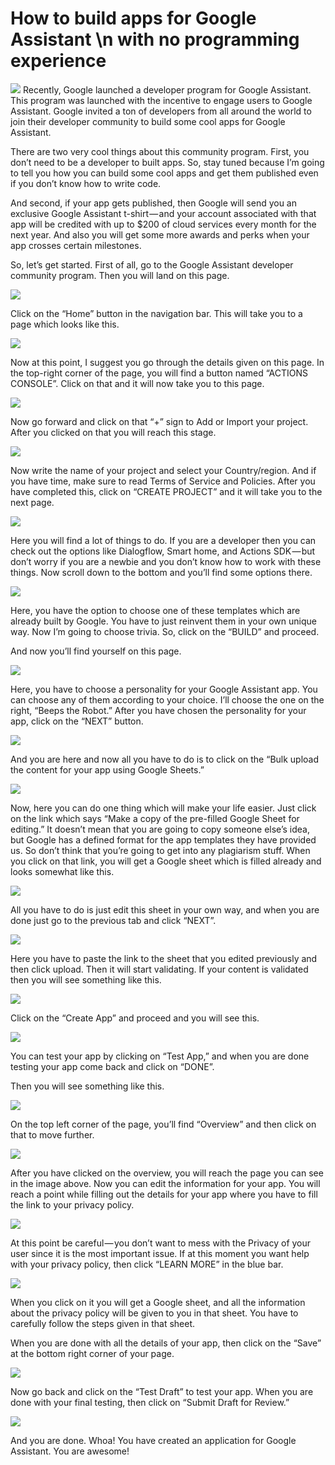# How to build apps for Google Assistant \n with no programming experience
<img src="https://cdn-images-1.medium.com/max/1600/1*b-C4a_VPFWHv6A4imIvN-w.jpeg">
Recently, Google launched a developer program for Google Assistant. This program was launched with the incentive to engage users to Google Assistant. Google invited a ton of developers from all around the world to join their developer community to build some cool apps for Google Assistant.

There are two very cool things about this community program. First, you don’t need to be a developer to built apps. So, stay tuned because I’m going to tell you how you can build some cool apps and get them published even if you don’t know how to write code.

And second, if your app gets published, then Google will send you an exclusive Google Assistant t-shirt — and your account associated with that app will be credited with up to $200 of cloud services every month for the next year. And also you will get some more awards and perks when your app crosses certain milestones.

So, let’s get started. First of all, go to the Google Assistant developer community program. Then you will land on this page.


<img src="https://cdn-images-1.medium.com/max/1600/1*k_P3XHvyxtnIsuP9ZYW-sQ.png">

Click on the “Home” button in the navigation bar. This will take you to a page which looks like this.

<img src="https://cdn-images-1.medium.com/max/1600/1*XU6qPAhKQspsjxi5l4WLQA.png">

Now at this point, I suggest you go through the details given on this page. In the top-right corner of the page, you will find a button named “ACTIONS CONSOLE”. Click on that and it will now take you to this page.

<img src="https://cdn-images-1.medium.com/max/1600/1*aXvdLWhOcHgEMYKOe8HmJA.png">

Now go forward and click on that “+” sign to Add or Import your project. After you clicked on that you will reach this stage.

<img src="https://cdn-images-1.medium.com/max/1600/1*PL2o2LT01MAKFF34ET5gSA.png">

Now write the name of your project and select your Country/region. And if you have time, make sure to read Terms of Service and Policies. After you have completed this, click on “CREATE PROJECT” and it will take you to the next page.

<img src="https://cdn-images-1.medium.com/max/1600/1*KEDFT1Yhax8C7qtXYonNGQ.png">

Here you will find a lot of things to do. If you are a developer then you can check out the options like Dialogflow, Smart home, and Actions SDK — but don’t worry if you are a newbie and you don’t know how to work with these things. Now scroll down to the bottom and you’ll find some options there.

<img src="https://cdn-images-1.medium.com/max/1600/1*41Luy5bXRwA0hvNRHse8bQ.png">

Here, you have the option to choose one of these templates which are already built by Google. You have to just reinvent them in your own unique way. Now I’m going to choose trivia. So, click on the “BUILD” and proceed.

And now you’ll find yourself on this page.

<img src="https://cdn-images-1.medium.com/max/1600/1*4RRMsTzUQFa30Pt4AsDlwA.png">

Here, you have to choose a personality for your Google Assistant app. You can choose any of them according to your choice. I’ll choose the one on the right, “Beeps the Robot.” After you have chosen the personality for your app, click on the “NEXT” button.

<img src="https://cdn-images-1.medium.com/max/1600/1*gmlkex9jjlH3Qwii3RAsPg.png">

And you are here and now all you have to do is to click on the “Bulk upload the content for your app using Google Sheets.”

<img src="https://cdn-images-1.medium.com/max/1600/1*SVJX_TLvYbOAuRuudP8E7Q.png">

Now, here you can do one thing which will make your life easier. Just click on the link which says “Make a copy of the pre-filled Google Sheet for editing.” It doesn’t mean that you are going to copy someone else’s idea, but Google has a defined format for the app templates they have provided us. So don’t think that you’re going to get into any plagiarism stuff. When you click on that link, you will get a Google sheet which is filled already and looks somewhat like this.

<img src="https://cdn-images-1.medium.com/max/1600/1*1D5BDQpa9FKuqehCJdp1Wg.png">

All you have to do is just edit this sheet in your own way, and when you are done just go to the previous tab and click “NEXT”.

<img src="https://cdn-images-1.medium.com/max/1600/1*puq9woFLvYNDiHArw0NX7A.png">

Here you have to paste the link to the sheet that you edited previously and then click upload. Then it will start validating. If your content is validated then you will see something like this.

<img src="https://cdn-images-1.medium.com/max/1600/1*ctlSmbIl7qkpXf4bCVh6ng.png">

Click on the “Create App” and proceed and you will see this.

<img src="https://cdn-images-1.medium.com/max/1600/1*t_dmbD9Lw1uEEyGVuqhQdg.png">

You can test your app by clicking on “Test App,” and when you are done testing your app come back and click on “DONE”.

Then you will see something like this.

<img src="https://cdn-images-1.medium.com/max/1600/1*2r3A1hdM1YCqfVcWSkF6tw.png">

On the top left corner of the page, you’ll find “Overview” and then click on that to move further.

<img src="https://cdn-images-1.medium.com/max/1600/1*Hw75jXJ3Tf-uMg8b6dVGkQ.png">

After you have clicked on the overview, you will reach the page you can see in the image above. Now you can edit the information for your app. You will reach a point while filling out the details for your app where you have to fill the link to your privacy policy.

<img src="https://cdn-images-1.medium.com/max/1600/1*5frFkzyQjZ-vw6DDflXsdg.png">

At this point be careful — you don’t want to mess with the Privacy of your user since it is the most important issue. If at this moment you want help with your privacy policy, then click “LEARN MORE” in the blue bar.

<img src="https://cdn-images-1.medium.com/max/1600/1*5DVEzpPkOO78fRTK4CPPhQ.png">

When you click on it you will get a Google sheet, and all the information about the privacy policy will be given to you in that sheet. You have to carefully follow the steps given in that sheet.

When you are done with all the details of your app, then click on the “Save” at the bottom right corner of your page.

<img src="https://cdn-images-1.medium.com/max/1600/1*uHaal9aAmlVc7jvgD1D0kg.png">

Now go back and click on the “Test Draft” to test your app. When you are done with your final testing, then click on “Submit Draft for Review.”

<img src="https://cdn-images-1.medium.com/max/1600/1*VccTG0v29jycZuE1UYYGCA.png">

And you are done. Whoa! You have created an application for Google Assistant. You are awesome!


